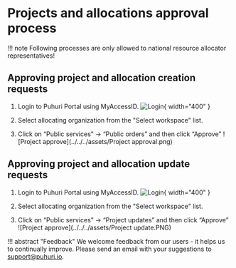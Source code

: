 # Projects and allocations approval process


!!! note
    Following processes are only allowed to national resource allocator representatives!

## Approving project and allocation creation requests

1. Login to Puhuri Portal using MyAccessID.
   ![Login](../../../assets/Login.PNG){ width="400" }

2. Select allocating organization from the "Select workspace" list.
3. Click on “Public services” -> “Public orders” and then click “Approve”
   ![Project approve](../../../assets/Project approval.png)

## Approving project and allocation update requests

1. Login to Puhuri Portal using MyAccessID.
   ![Login](../../../assets/Login.PNG){ width="400" }

2. Select allocating organization from the "Select workspace" list.
3. Click on “Public services” -> “Project updates” and then click “Approve”
   ![Project approve](../../../assets/Project update.PNG)
   
   
!!! abstract "Feedback"
    We welcome feedback from our users - it helps us to continually improve. Please send an email with your suggestions to [support@puhuri.io](mailto:support@puhuri.io).
